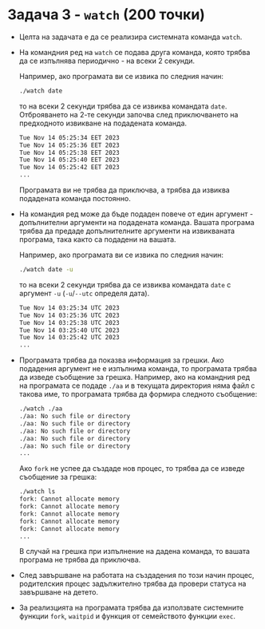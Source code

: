 # Задача 3 - `watch` (200 точки)

- Целта на задачата е да се реализира системната команда `watch`.

- На командния ред на `watch` се подава друга команда, която трябва да се изпълнява периодично - на всеки 2 секунди.

  Например, ако програмата ви се извика по следния начин:

  ```bash
  ./watch date
  ```

  то на всеки 2 секунди трябва да се извиква командата `date`. Отброяването на 2-те секунди започва след приключването на предходното извикване на подадената команда.

  ```bash
  Tue Nov 14 05:25:34 EET 2023
  Tue Nov 14 05:25:36 EET 2023
  Tue Nov 14 05:25:38 EET 2023
  Tue Nov 14 05:25:40 EET 2023
  Tue Nov 14 05:25:42 EET 2023
  ...
  ```

  Програмата ви не трябва да приключва, а трябва да извиква подадената команда постоянно.

- На командия ред може да бъде подаден повече от един аргумент - допълнителни аргументи на подадената команда. Вашата програма трябва да предаде допълнителните аргументи на извикваната програма, така както са подадени на вашата.

  Например, ако програмата ви се извика по следния начин:

  ```bash
  ./watch date -u
  ```

  то на всеки 2 секунди трябва да се извиква командата `date` с аргумент `-u` (`-u`/`--utc` определя дата).

  ```bash
  Tue Nov 14 03:25:34 UTC 2023
  Tue Nov 14 03:25:36 UTC 2023
  Tue Nov 14 03:25:38 UTC 2023
  Tue Nov 14 03:25:40 UTC 2023
  Tue Nov 14 03:25:42 UTC 2023
  ...
  ```

- Програмата трябва да показва информация за грешки. Ако подадения аргумент не е изпълнима команда, то програмата трябва да изведе съобщение за грешка. Например, ако на командния ред на програмата се подаде `./aa` и в текущата директория няма файл с такова име, то програмата трябва да формира следното съобщение:

  ```bash
  ./watch ./aa
  ./aa: No such file or directory
  ./aa: No such file or directory
  ./aa: No such file or directory
  ./aa: No such file or directory
  ./aa: No such file or directory
  ...
  ```

  Ако `fork` не успее да създаде нов процес, то трябва да се изведе съобщение за грешка:

  ```bash
  ./watch ls
  fork: Cannot allocate memory
  fork: Cannot allocate memory
  fork: Cannot allocate memory
  fork: Cannot allocate memory
  fork: Cannot allocate memory
  ...
  ```

  В случай на грешка при изпълнение на дадена команда, то вашата програма не трябва да приключва.

- След завършване на работата на създадения по този начин процес, родителския процес задължително трябва да провери статуса на завършване на детето.

- За реализцията на програмата трябва да използвате системните функции `fork`, `waitpid` и функция от семейството функции `exec`.
